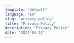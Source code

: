 ```yaml
---
template: "default"
language: "en"
slug: "privacy-policy"
title: "Privacy Policy"
description: "Privacy Policy"
date: "2024-04-23"
---
```

